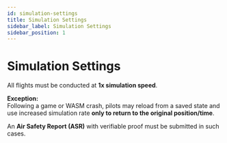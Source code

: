 ```yaml
---
id: simulation-settings
title: Simulation Settings
sidebar_label: Simulation Settings
sidebar_position: 1
---
```


# Simulation Settings

All flights must be conducted at **1x simulation speed**.

**Exception:**  
Following a game or WASM crash, pilots may reload from a saved state and use increased simulation rate **only to return to the original position/time**.

An **Air Safety Report (ASR)** with verifiable proof must be submitted in such cases.
